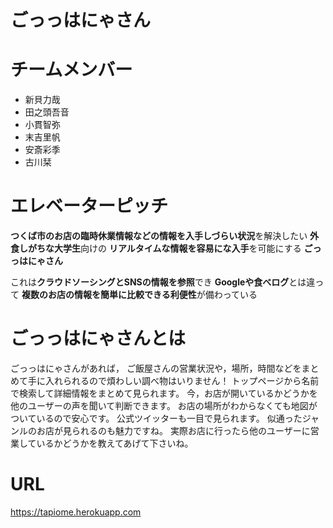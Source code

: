 # ごっっはにゃさん

# チームメンバー
- 新貝力哉
- 田之頭吾音
- 小貫智弥
- 末吉里帆
- 安斎彩季
- 古川栞

# エレベーターピッチ
**つくば市のお店の臨時休業情報などの情報を入手しづらい状況**を解決したい
**外食しがちな大学生**向けの
**リアルタイムな情報を容易にな入手**を可能にする
**ごっっはにゃさん**

これは**クラウドソーシングとSNSの情報を参照**でき
**Googleや食べログ**とは違って
**複数のお店の情報を簡単に比較できる利便性**が備わっている

# ごっっはにゃさんとは 
ごっっはにゃさんがあれば，
ご飯屋さんの営業状況や，場所，時間などをまとめて手に入れられるので煩わしい調べ物はいりません！
トップページから名前で検索して詳細情報をまとめて見られます。
今，お店が開いているかどうかを他のユーザーの声を聞いて判断できます。
お店の場所がわからなくても地図がついているので安心です。
公式ツイッターも一目で見られます。
似通ったジャンルのお店が見られるのも魅力ですね。
実際お店に行ったら他のユーザーに営業しているかどうかを教えてあげて下さいね。

# URL
https://tapiome.herokuapp.com



